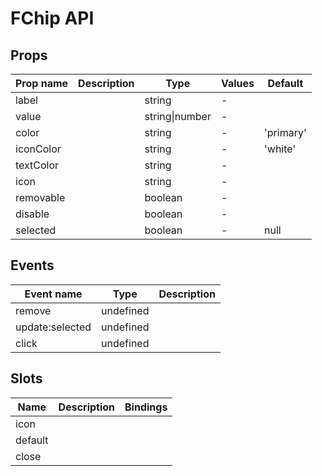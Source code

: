 # FChip API

## Props

| Prop name | Description | Type           | Values | Default   |
| --------- | ----------- | -------------- | ------ | --------- |
| label     |             | string         | -      |           |
| value     |             | string\|number | -      |           |
| color     |             | string         | -      | 'primary' |
| iconColor |             | string         | -      | 'white'   |
| textColor |             | string         | -      |           |
| icon      |             | string         | -      |           |
| removable |             | boolean        | -      |           |
| disable   |             | boolean        | -      |           |
| selected  |             | boolean        | -      | null      |

## Events

| Event name      | Type      | Description |
| --------------- | --------- | ----------- |
| remove          | undefined |
| update:selected | undefined |
| click           | undefined |

## Slots

| Name    | Description | Bindings |
| ------- | ----------- | -------- |
| icon    |             |          |
| default |             |          |
| close   |             |          |
